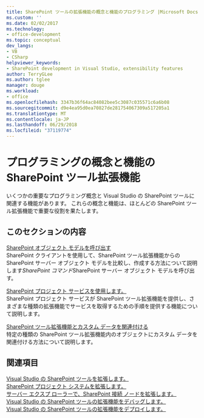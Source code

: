 ```yaml
---
title: SharePoint ツールの拡張機能の概念と機能のプログラミング |Microsoft Docs
ms.custom: ''
ms.date: 02/02/2017
ms.technology:
- office-development
ms.topic: conceptual
dev_langs:
- VB
- CSharp
helpviewer_keywords:
- SharePoint development in Visual Studio, extensibility features
author: TerryGLee
ms.author: tglee
manager: douge
ms.workload:
- office
ms.openlocfilehash: 3347b36f64ac84082bee5c3087c035571c6a6b08
ms.sourcegitcommit: d9e4ea95d0ea70827de281754067309a517205a1
ms.translationtype: MT
ms.contentlocale: ja-JP
ms.lasthandoff: 06/29/2018
ms.locfileid: "37119774"
---
```

# <a name="programming-concepts-and-features-for-sharepoint-tools-extensions"></a>プログラミングの概念と機能の SharePoint ツール拡張機能
  いくつかの重要なプログラミング概念と Visual Studio の SharePoint ツールに関連する機能があります。 これらの概念と機能は、ほとんどの SharePoint ツール拡張機能で重要な役割を果たします。  
  
## <a name="in-this-section"></a>このセクションの内容
 [SharePoint オブジェクト モデルを呼び出す](../sharepoint/calling-into-the-sharepoint-object-models.md)  
 SharePoint クライアントを使用して、SharePoint ツール拡張機能からの SharePoint サーバー オブジェクト モデルを比較し、作成する方法について説明します*SharePoint コマンド*SharePoint サーバー オブジェクト モデルを呼び出す。  
  
 [SharePoint プロジェクト サービスを使用します。](../sharepoint/using-the-sharepoint-project-service.md)  
 SharePoint プロジェクト サービスが SharePoint ツール拡張機能を提供し、さまざまな種類の拡張機能でサービスを取得するための手順を提供する機能について説明します。  
  
 [SharePoint ツール拡張機能とカスタム データを関連付ける](../sharepoint/associating-custom-data-with-sharepoint-tools-extensions.md)  
 特定の種類の SharePoint ツール拡張機能内のオブジェクトにカスタム データを関連付ける方法について説明します。  
  
## <a name="see-also"></a>関連項目
 [Visual Studio の SharePoint ツールを拡張します。](../sharepoint/extending-the-sharepoint-tools-in-visual-studio.md)   
 [SharePoint プロジェクト システムを拡張します。](../sharepoint/extending-the-sharepoint-project-system.md)   
 [サーバー エクスプ ローラーで、SharePoint 接続 ノードを拡張します。](../sharepoint/extending-the-sharepoint-connections-node-in-server-explorer.md)   
 [Visual Studio の SharePoint ツールの拡張機能をデバッグします。](../sharepoint/debugging-extensions-for-the-sharepoint-tools-in-visual-studio.md)   
 [Visual Studio の SharePoint ツールの拡張機能をデプロイします。](../sharepoint/deploying-extensions-for-the-sharepoint-tools-in-visual-studio.md)  
  
